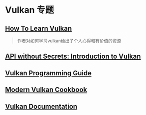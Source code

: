# Vulkan 专题

## [How To Learn Vulkan](htlv.md)

> 作者对如何学习vulkan给出了个人心得和有价值的资源

## [API without Secrets: Introduction to Vulkan](api_without_secret_vulkan/apiv.md)

## [Vulkan Programming Guide](vpg/vpg.md)

## [Modern Vulkan Cookbook](modern_vulkan_cookbook/mvc.md)

## [Vulkan Documentation](vulkan_documentation/vk_doc.md)
